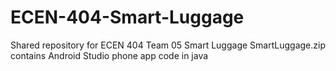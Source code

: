 # ECEN-404-Smart-Luggage
Shared repository for ECEN 404 Team 05 Smart Luggage
SmartLuggage.zip contains Android Studio phone app code in java
